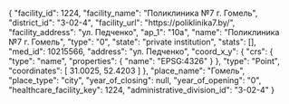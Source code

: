 {
    "facility_id": 1224,
    "facility_name": "Поликлиника №7 г. Гомель",
    "district_id": "3-02-4",
    "facility_url": "https:\/\/poliklinika7.by\/",
    "facility_address": "ул. Педченко",
    "ap_1": "10а",
    "name": "Поликлиника №7 г. Гомель",
    "type": "0",
    "state": "private institution",
    "stats": [],
    "med_id": 10215566,
    "address": "ул. Педченко",
    "coord_x_y": {
        "crs": {
            "type": "name",
            "properties": {
                "name": "EPSG:4326"
            }
        },
        "type": "Point",
        "coordinates": [
            31.0025,
            52.4203
        ]
    },
    "place_name": "Гомель",
    "place_type": "city",
    "year_of_closing": null,
    "year_of_opening": "0",
    "healthcare_facility_key": 1224,
    "administrative_division_id": "3-02-4"
}